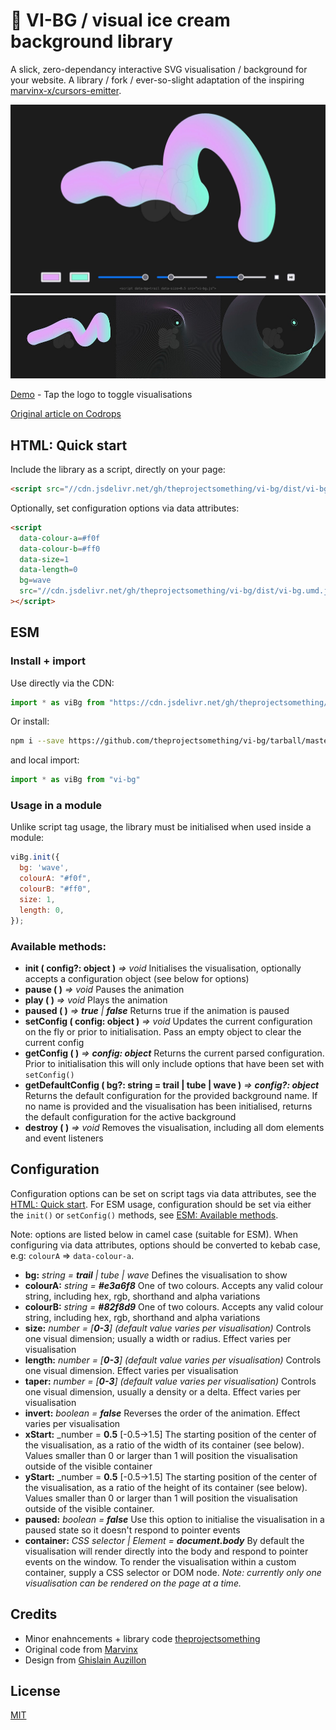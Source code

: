 
# 🍦 VI-BG / visual ice cream background library

A slick, zero-dependancy interactive SVG visualisation / background for your website. A library / fork / ever-so-slight adaptation of the inspiring [marvinx-x/cursors-emitter](https://github.com/marvinx-x/cursors-emitter).

![screenshot](/screenshot.jpg?raw=true "vi-bg demo")
![gallery](/gallery.jpg?raw=true "vi-bg gallery")

[Demo](https://theprojectsomething.github.io/vi-bg/) - Tap the logo to toggle visualisations

[Original article on Codrops](https://tympanus.net/codrops/2022/08/24/custom-svg-cursors-with-an-interactive-emitter-effect/)


## HTML: Quick start

Include the library as a script, directly on your page:

```html
<script src="//cdn.jsdelivr.net/gh/theprojectsomething/vi-bg/dist/vi-bg.umd.js"></script>
```

Optionally, set configuration options via data attributes:

```html
<script
  data-colour-a=#f0f
  data-colour-b=#ff0
  data-size=1
  data-length=0
  bg=wave
  src="//cdn.jsdelivr.net/gh/theprojectsomething/vi-bg/dist/vi-bg.umd.js"
></script>
```


## ESM

### Install + import

Use directly via the CDN:

```js
import * as viBg from "https://cdn.jsdelivr.net/gh/theprojectsomething/vi-bg/dist/vi-bg.js"
```

Or install:

```bash
npm i --save https://github.com/theprojectsomething/vi-bg/tarball/master
```
and local import:

```js
import * as viBg from "vi-bg"
```

### Usage in a module

Unlike script tag usage, the library must be initialised when used inside a module:

```js
viBg.init({
  bg: 'wave',
  colourA: "#f0f",
  colourB: "#ff0",
  size: 1,
  length: 0,
});
```

### Available methods:

- **init ( config?: object )** _=> void_
Initialises the visualisation, optionally accepts a configuration object (see below for options)
- **pause ( )** _=> void_
Pauses the animation
- **play ( )** _=> void_
Plays the animation
- **paused ( )** _=> **true** | **false**_
Returns true if the animation is paused
- **setConfig ( config: object )** _=> void_
Updates the current configuration on the fly or prior to initialisation. Pass an empty object to clear the current config 
- **getConfig ( )** _=> **config: object**_
Returns the current parsed configuration. Prior to initialisation this will only include options that have been set with `setConfig()`
- **getDefaultConfig ( bg?: string = trail | tube | wave )** _=> **config?: object**_
Returns the default configuration for the provided background name. If no name is provided and the visualisation has been initialised, returns the default configuration for the active background
- **destroy ( )** _=> void_
Removes the visualisation, including all dom elements and event listeners



## Configuration

Configuration options can be set on script tags via data attributes, see the [HTML: Quick start](#html-quick-start). For ESM usage, configuration should be set via either the `init()` or `setConfig()` methods, see [ESM: Available methods](#available-methods).

Note: options are listed below in camel case (suitable for ESM). When configuring via data attributes, options should be converted to kebab case, e.g: `colourA` => `data-colour-a`.

- **bg:** _string = **trail** | tube | wave_
Defines the visualisation to show
- **colourA:** _string = **#e3a6f8**_
One of two colours. Accepts any valid colour string, including hex, rgb, shorthand and alpha variations
- **colourB:** _string = **#82f8d9**_
One of two colours. Accepts any valid colour string, including hex, rgb, shorthand and alpha variations
- **size:** _number = [**0-3**] (default value  varies per visualisation)_
Controls one visual dimension; usually a width or radius. Effect varies per visualisation
- **length:** _number = [**0-3**] (default value  varies per visualisation)_
Controls one visual dimension. Effect varies per visualisation
- **taper:** _number = [**0-3**] (default value  varies per visualisation)_
Controls one visual dimension, usually a density or a delta. Effect varies per visualisation
- **invert:** _boolean = **false**_
Reverses the order of the animation. Effect varies per visualisation
- **xStart:** _number = **0.5** [-0.5→1.5]
The starting position of the center of the visualisation, as a ratio of the width of its container (see below). Values smaller than 0 or larger than 1 will position the visualisation outside of the visible container
- **yStart:** _number = **0.5** [-0.5→1.5]
The starting position of the center of the visualisation, as a ratio of the height of its container (see below). Values smaller than 0 or larger than 1 will position the visualisation outside of the visible container.
- **paused:** _boolean = **false**_ 
Use this option to initialise the visualisation in a paused state so it doesn't respond to pointer events
- **container:** _CSS selector | Element = **document.body**_
By default the visualisation will render directly into the body and respond to pointer events on the window. To render the visualisation within a custom container, supply a CSS selector or DOM node. 
_Note: currently only one visualisation can be rendered on the page at a time._



## Credits

- Minor enahncements + library code [theprojectsomething](https://theprojectsomething.com)
- Original code from [Marvinx](https://www.marvinx.com/fr/)
- Design from [Ghislain Auzillon](https://www.ghislainauzillon.com/)


## License
[MIT](LICENSE)

